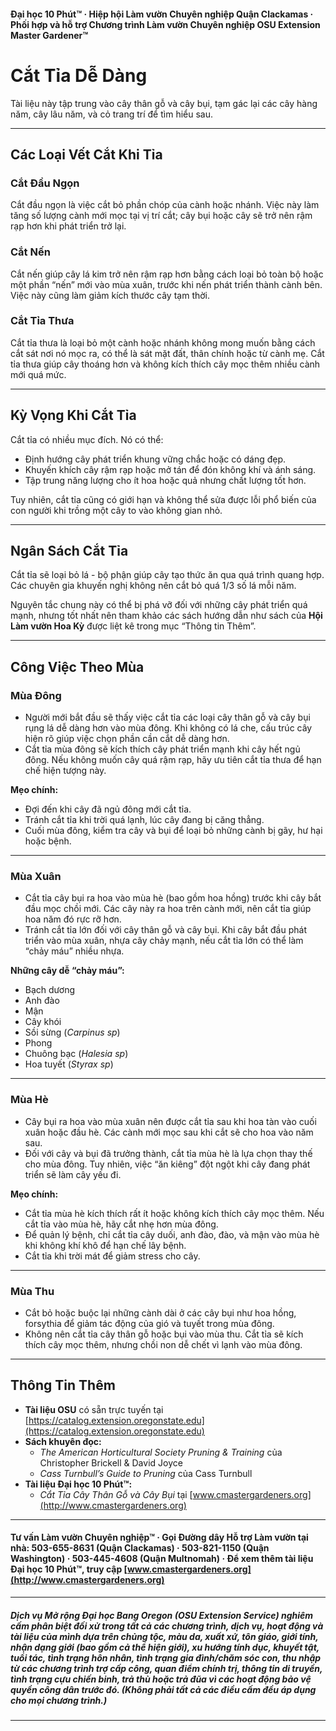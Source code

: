 #### Đại học 10 Phút™ · Hiệp hội Làm vườn Chuyên nghiệp Quận Clackamas · Phối hợp và hỗ trợ Chương trình Làm vườn Chuyên nghiệp OSU Extension Master Gardener™

# Cắt Tỉa Dễ Dàng

Tài liệu này tập trung vào cây thân gỗ và cây bụi, tạm gác lại các cây hàng năm, cây lâu năm, và cỏ trang trí để tìm hiểu sau.

---

## Các Loại Vết Cắt Khi Tỉa

### Cắt Đầu Ngọn

Cắt đầu ngọn là việc cắt bỏ phần chóp của cành hoặc nhánh. Việc này làm tăng số lượng cành mới mọc tại vị trí cắt; cây bụi hoặc cây sẽ trở nên rậm rạp hơn khi phát triển trở lại.

### Cắt Nến

Cắt nến giúp cây lá kim trở nên rậm rạp hơn bằng cách loại bỏ toàn bộ hoặc một phần “nến” mới vào mùa xuân, trước khi nến phát triển thành cành bên. Việc này cũng làm giảm kích thước cây tạm thời.

### Cắt Tỉa Thưa

Cắt tỉa thưa là loại bỏ một cành hoặc nhánh không mong muốn bằng cách cắt sát nơi nó mọc ra, có thể là sát mặt đất, thân chính hoặc từ cành mẹ. Cắt tỉa thưa giúp cây thoáng hơn và không kích thích cây mọc thêm nhiều cành mới quá mức.

---

## Kỳ Vọng Khi Cắt Tỉa

Cắt tỉa có nhiều mục đích. Nó có thể:

- Định hướng cây phát triển khung vững chắc hoặc có dáng đẹp.
- Khuyến khích cây rậm rạp hoặc mở tán để đón không khí và ánh sáng.
- Tập trung năng lượng cho ít hoa hoặc quả nhưng chất lượng tốt hơn.

Tuy nhiên, cắt tỉa cũng có giới hạn và không thể sửa được lỗi phổ biến của con người khi trồng một cây to vào không gian nhỏ.

---

## Ngân Sách Cắt Tỉa

Cắt tỉa sẽ loại bỏ lá - bộ phận giúp cây tạo thức ăn qua quá trình quang hợp. Các chuyên gia khuyến nghị không nên cắt bỏ quá 1/3 số lá mỗi năm.

Nguyên tắc chung này có thể bị phá vỡ đối với những cây phát triển quá mạnh, nhưng tốt nhất nên tham khảo các sách hướng dẫn như sách của **Hội Làm vườn Hoa Kỳ** được liệt kê trong mục “Thông tin Thêm”.

---

## Công Việc Theo Mùa

### Mùa Đông

- Người mới bắt đầu sẽ thấy việc cắt tỉa các loại cây thân gỗ và cây bụi rụng lá dễ dàng hơn vào mùa đông. Khi không có lá che, cấu trúc cây hiện rõ giúp việc chọn phần cần cắt dễ dàng hơn.
- Cắt tỉa mùa đông sẽ kích thích cây phát triển mạnh khi cây hết ngủ đông. Nếu không muốn cây quá rậm rạp, hãy ưu tiên cắt tỉa thưa để hạn chế hiện tượng này.

**Mẹo chính:**

- Đợi đến khi cây đã ngủ đông mới cắt tỉa.
- Tránh cắt tỉa khi trời quá lạnh, lúc cây đang bị căng thẳng.
- Cuối mùa đông, kiểm tra cây và bụi để loại bỏ những cành bị gãy, hư hại hoặc bệnh.

---

### Mùa Xuân

- Cắt tỉa cây bụi ra hoa vào mùa hè (bao gồm hoa hồng) trước khi cây bắt đầu mọc chồi mới. Các cây này ra hoa trên cành mới, nên cắt tỉa giúp hoa năm đó rực rỡ hơn.
- Tránh cắt tỉa lớn đối với cây thân gỗ và cây bụi. Khi cây bắt đầu phát triển vào mùa xuân, nhựa cây chảy mạnh, nếu cắt tỉa lớn có thể làm “chảy máu” nhiều nhựa.

**Những cây dễ “chảy máu”:**

- Bạch dương
- Anh đào
- Mận
- Cây khói
- Sồi sừng (*Carpinus sp*)
- Phong
- Chuông bạc (*Halesia sp*)
- Hoa tuyết (*Styrax sp*)

---

### Mùa Hè

- Cây bụi ra hoa vào mùa xuân nên được cắt tỉa sau khi hoa tàn vào cuối xuân hoặc đầu hè. Các cành mới mọc sau khi cắt sẽ cho hoa vào năm sau.
- Đối với cây và bụi đã trưởng thành, cắt tỉa mùa hè là lựa chọn thay thế cho mùa đông. Tuy nhiên, việc “ăn kiêng” đột ngột khi cây đang phát triển sẽ làm cây yếu đi.

**Mẹo chính:**

- Cắt tỉa mùa hè kích thích rất ít hoặc không kích thích cây mọc thêm. Nếu cắt tỉa vào mùa hè, hãy cắt nhẹ hơn mùa đông.
- Để quản lý bệnh, chỉ cắt tỉa cây duối, anh đào, đào, và mận vào mùa hè khi không khí khô để hạn chế lây bệnh.
- Cắt tỉa khi trời mát để giảm stress cho cây.

---

### Mùa Thu

- Cắt bỏ hoặc buộc lại những cành dài ở các cây bụi như hoa hồng, forsythia để giảm tác động của gió và tuyết trong mùa đông.
- Không nên cắt tỉa cây thân gỗ hoặc bụi vào mùa thu. Cắt tỉa sẽ kích thích cây mọc thêm, nhưng chồi non dễ chết vì lạnh vào mùa đông.

---

## Thông Tin Thêm

- **Tài liệu OSU** có sẵn trực tuyến tại [https://catalog.extension.oregonstate.edu](https://catalog.extension.oregonstate.edu)
- **Sách khuyên đọc:**
  - *The American Horticultural Society Pruning & Training* của Christopher Brickell & David Joyce
  - *Cass Turnbull’s Guide to Pruning* của Cass Turnbull
- **Tài liệu Đại học 10 Phút™:**
  - *Cắt Tỉa Cây Thân Gỗ và Cây Bụi* tại [www.cmastergardeners.org](http://www.cmastergardeners.org)

---

#### Tư vấn Làm vườn Chuyên nghiệp™ · Gọi Đường dây Hỗ trợ Làm vườn tại nhà: 503-655-8631 (Quận Clackamas) · 503-821-1150 (Quận Washington) · 503-445-4608 (Quận Multnomah) · Để xem thêm tài liệu Đại học 10 Phút™, truy cập [www.cmastergardeners.org](http://www.cmastergardeners.org)

---

##### Dịch vụ Mở rộng Đại học Bang Oregon (OSU Extension Service) nghiêm cấm phân biệt đối xử trong tất cả các chương trình, dịch vụ, hoạt động và tài liệu của mình dựa trên chủng tộc, màu da, xuất xứ, tôn giáo, giới tính, nhận dạng giới (bao gồm cả thể hiện giới), xu hướng tính dục, khuyết tật, tuổi tác, tình trạng hôn nhân, tình trạng gia đình/chăm sóc con, thu nhập từ các chương trình trợ cấp công, quan điểm chính trị, thông tin di truyền, tình trạng cựu chiến binh, trả thù hoặc trả đũa vì các hoạt động bảo vệ quyền công dân trước đó. (Không phải tất cả các điều cấm đều áp dụng cho mọi chương trình.)
---
